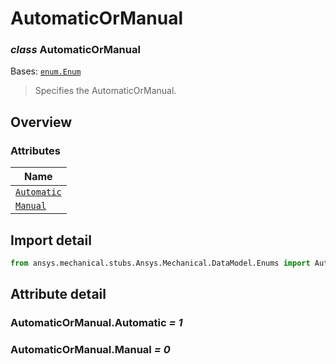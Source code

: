# AutomaticOrManual

<a id="AutomaticOrManual"></a>

### *class* AutomaticOrManual

Bases: [`enum.Enum`](https://docs.python.org/3/library/enum.html#enum.Enum)

> Specifies the AutomaticOrManual.

> <!-- !! processed by numpydoc !! -->

<a id="overview"></a>

## Overview

### Attributes

| Name |
| ----------------------------------------------- |
| [`Automatic`](#AutomaticOrManual.Automatic) |
| [`Manual`](#AutomaticOrManual.Manual) |

<a id="import-detail"></a>

## Import detail

```python
from ansys.mechanical.stubs.Ansys.Mechanical.DataModel.Enums import AutomaticOrManual
```

<a id="attribute-detail"></a>

## Attribute detail

<a id="AutomaticOrManual.Automatic"></a>

### AutomaticOrManual.Automatic *= 1*

<a id="AutomaticOrManual.Manual"></a>

### AutomaticOrManual.Manual *= 0*
